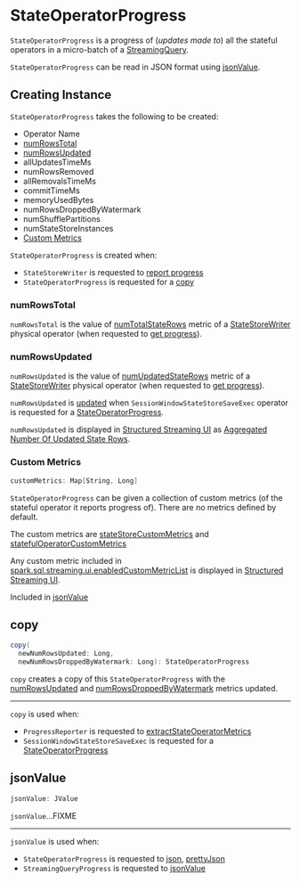 # StateOperatorProgress

`StateOperatorProgress` is a progress of (_updates made to_) all the stateful operators in a micro-batch of a [StreamingQuery](../StreamingQuery.md).

`StateOperatorProgress` can be read in JSON format using [jsonValue](#jsonValue).

## Creating Instance

`StateOperatorProgress` takes the following to be created:

* <span id="operatorName"> Operator Name
* [numRowsTotal](#numRowsTotal)
* [numRowsUpdated](#numRowsUpdated)
* <span id="allUpdatesTimeMs"> allUpdatesTimeMs
* <span id="numRowsRemoved"> numRowsRemoved
* <span id="allRemovalsTimeMs"> allRemovalsTimeMs
* <span id="commitTimeMs"> commitTimeMs
* <span id="memoryUsedBytes"> memoryUsedBytes
* <span id="numRowsDroppedByWatermark"> numRowsDroppedByWatermark
* <span id="numShufflePartitions"> numShufflePartitions
* <span id="numStateStoreInstances"> numStateStoreInstances
* [Custom Metrics](#customMetrics)

`StateOperatorProgress` is created when:

* `StateStoreWriter` is requested to [report progress](../physical-operators/StateStoreWriter.md#getProgress)
* `StateOperatorProgress` is requested for a [copy](#copy)

### <span id="numRowsTotal"> numRowsTotal

`numRowsTotal` is the value of [numTotalStateRows](../physical-operators/StateStoreWriter.md#numTotalStateRows) metric of a [StateStoreWriter](../physical-operators/StateStoreWriter.md) physical operator (when requested to [get progress](../physical-operators/StateStoreWriter.md#getProgress)).

### <span id="numRowsUpdated"> numRowsUpdated

`numRowsUpdated` is the value of [numUpdatedStateRows](../physical-operators/StateStoreWriter.md#numUpdatedStateRows) metric of a [StateStoreWriter](../physical-operators/StateStoreWriter.md) physical operator (when requested to [get progress](../physical-operators/StateStoreWriter.md#getProgress)).

`numRowsUpdated` is [updated](#copy) when `SessionWindowStateStoreSaveExec` operator is requested for a [StateOperatorProgress](../physical-operators/SessionWindowStateStoreSaveExec.md#getProgress).

`numRowsUpdated` is displayed in [Structured Streaming UI](../webui/index.md) as [Aggregated Number Of Updated State Rows](../webui/StreamingQueryStatisticsPage.md#aggregated-number-of-updated-state-rows).

### <span id="customMetrics"> Custom Metrics

```scala
customMetrics: Map[String, Long]
```

`StateOperatorProgress` can be given a collection of custom metrics (of the stateful operator it reports progress of). There are no metrics defined by default.

The custom metrics are [stateStoreCustomMetrics](../physical-operators/StateStoreWriter.md#stateStoreCustomMetrics) and [statefulOperatorCustomMetrics](../physical-operators/StateStoreWriter.md#statefulOperatorCustomMetrics)

Any custom metric included in [spark.sql.streaming.ui.enabledCustomMetricList](../configuration-properties.md#spark.sql.streaming.ui.enabledCustomMetricList) is displayed in [Structured Streaming UI](../webui/StreamingQueryStatisticsPage.md#generateAggregatedCustomMetrics).

Included in [jsonValue](#jsonValue)

## <span id="copy"> copy

```scala
copy(
  newNumRowsUpdated: Long,
  newNumRowsDroppedByWatermark: Long): StateOperatorProgress
```

`copy` creates a copy of this `StateOperatorProgress` with the [numRowsUpdated](#numRowsUpdated) and [numRowsDroppedByWatermark](#numRowsDroppedByWatermark) metrics updated.

---

`copy` is used when:

* `ProgressReporter` is requested to [extractStateOperatorMetrics](ProgressReporter.md#extractStateOperatorMetrics)
* `SessionWindowStateStoreSaveExec` is requested for a [StateOperatorProgress](../physical-operators/SessionWindowStateStoreSaveExec.md#extractStateOperatorMetrics)

## <span id="jsonValue"> jsonValue

```scala
jsonValue: JValue
```

`jsonValue`...FIXME

---

`jsonValue` is used when:

* `StateOperatorProgress` is requested to [json](#json), [prettyJson](#prettyJson)
* `StreamingQueryProgress` is requested to [jsonValue](StreamingQueryProgress.md#jsonValue)
